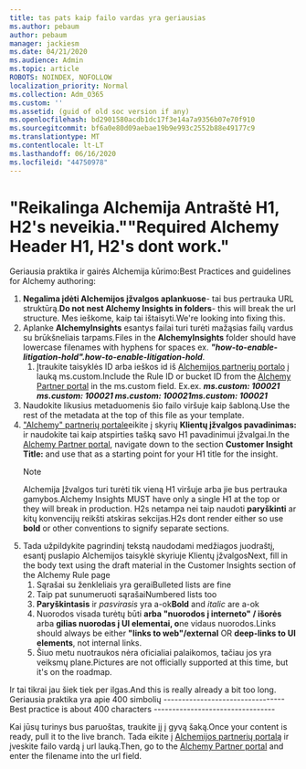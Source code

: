 ```yaml
---
title: tas pats kaip failo vardas yra geriausias
ms.author: pebaum
author: pebaum
manager: jackiesm
ms.date: 04/21/2020
ms.audience: Admin
ms.topic: article
ROBOTS: NOINDEX, NOFOLLOW
localization_priority: Normal
ms.collection: Adm_O365
ms.custom: ''
ms.assetid: (guid of old soc version if any)
ms.openlocfilehash: bd2901580acdb1dc17f3e14a7a9356b07e70f910
ms.sourcegitcommit: bf6a0e80d09aebae19b9e993c2552b88e49177c9
ms.translationtype: MT
ms.contentlocale: lt-LT
ms.lasthandoff: 06/16/2020
ms.locfileid: "44750978"
---
```

# <a name="required-alchemy-header-h1-h2s-dont-work"></a><span data-ttu-id="a76cb-102">"Reikalinga Alchemija Antraštė H1, H2's neveikia."</span><span class="sxs-lookup"><span data-stu-id="a76cb-102">"Required Alchemy Header H1, H2's dont work."</span></span>
<span data-ttu-id="a76cb-103">Geriausia praktika ir gairės Alchemija kūrimo:</span><span class="sxs-lookup"><span data-stu-id="a76cb-103">Best Practices and guidelines for Alchemy authoring:</span></span>

1. <span data-ttu-id="a76cb-104">**Negalima įdėti Alchemijos įžvalgos aplankuose**- tai bus pertrauka URL struktūrą.</span><span class="sxs-lookup"><span data-stu-id="a76cb-104">**Do not nest Alchemy Insights in folders**- this will break the url structure.</span></span> <span data-ttu-id="a76cb-105">Mes ieškome, kaip tai ištaisyti.</span><span class="sxs-lookup"><span data-stu-id="a76cb-105">We're looking into fixing this.</span></span>
1. <span data-ttu-id="a76cb-106">Aplanke **AlchemyInsights** esantys failai turi turėti mažąsias failų vardus su brūkšneliais tarpams.</span><span class="sxs-lookup"><span data-stu-id="a76cb-106">Files in the **AlchemyInsights** folder should have lowercase filenames with hyphens for spaces ex.</span></span> <span data-ttu-id="a76cb-107">***"how-to-enable-litigation-hold".***</span><span class="sxs-lookup"><span data-stu-id="a76cb-107">***how-to-enable-litigation-hold***.</span></span>
    1. <span data-ttu-id="a76cb-108">Įtraukite taisyklės ID arba ieškos id iš [Alchemijos partnerių portalo](https://alchemyportal.azurewebsites.net) į lauką ms.custom.</span><span class="sxs-lookup"><span data-stu-id="a76cb-108">Include the Rule ID or bucket ID from the [Alchemy Partner portal](https://alchemyportal.azurewebsites.net) in the ms.custom field.</span></span> <span data-ttu-id="a76cb-109">Ex.</span><span class="sxs-lookup"><span data-stu-id="a76cb-109">ex.</span></span> <span data-ttu-id="a76cb-110">***ms.custom: 100021 ms.custom: 100021 ms.custom: 100021***</span><span class="sxs-lookup"><span data-stu-id="a76cb-110">***ms.custom: 100021***</span></span>
1. <span data-ttu-id="a76cb-111">Naudokite likusius metaduomenis šio failo viršuje kaip šabloną.</span><span class="sxs-lookup"><span data-stu-id="a76cb-111">Use the rest of the metadata at the top of this file as your template.</span></span>
1. <span data-ttu-id="a76cb-112">["Alchemy" partnerių portale](https://alchemyportal.azurewebsites.net)eikite į skyrių **Klientų įžvalgos pavadinimas:** ir naudokite tai kaip atspirties tašką savo H1 pavadinimui įžvalgai.</span><span class="sxs-lookup"><span data-stu-id="a76cb-112">In the [Alchemy Partner portal](https://alchemyportal.azurewebsites.net), navigate down to the section **Customer Insight Title:** and use that as a starting point for your H1 title for the insight.</span></span> 
    > [!NOTE]
    > <span data-ttu-id="a76cb-113">Alchemija Įžvalgos turi turėti tik vieną H1 viršuje arba jie bus pertrauka gamybos.</span><span class="sxs-lookup"><span data-stu-id="a76cb-113">Alchemy Insights MUST have only a single H1 at the top or they will break in production.</span></span> <span data-ttu-id="a76cb-114">H2s netampa nei taip naudoti **paryškinti** ar kitų konvencijų reikšti atskiras sekcijas.</span><span class="sxs-lookup"><span data-stu-id="a76cb-114">H2s dont render either so use **bold** or other conventions to signify separate sections.</span></span>
1. <span data-ttu-id="a76cb-115">Tada užpildykite pagrindinį tekstą naudodami medžiagos juodraštį, esantį puslapio Alchemijos taisyklė skyriuje Klientų įžvalgos</span><span class="sxs-lookup"><span data-stu-id="a76cb-115">Next, fill in the body text using the draft material in the Customer Insights section of the Alchemy Rule page</span></span>
    1. <span data-ttu-id="a76cb-116">Sąrašai su ženkleliais yra gerai</span><span class="sxs-lookup"><span data-stu-id="a76cb-116">Bulleted lists are fine</span></span>
    1. <span data-ttu-id="a76cb-117">Taip pat sunumeruoti sąrašai</span><span class="sxs-lookup"><span data-stu-id="a76cb-117">Numbered lists too</span></span>
    1. <span data-ttu-id="a76cb-118">**Paryškintasis** ir *pasvirasis* yra a-ok</span><span class="sxs-lookup"><span data-stu-id="a76cb-118">**Bold** and *italic* are a-ok</span></span>
    1. <span data-ttu-id="a76cb-119">Nuorodos visada turėtų būti **arba "nuorodos į interneto" / išorės** arba **gilias nuorodas į UI elementai, o**ne vidaus nuorodos.</span><span class="sxs-lookup"><span data-stu-id="a76cb-119">Links should always be either **"links to web"/external** OR **deep-links to UI elements**, not internal links.</span></span>
    1. <span data-ttu-id="a76cb-120">Šiuo metu nuotraukos nėra oficialiai palaikomos, tačiau jos yra veiksmų plane.</span><span class="sxs-lookup"><span data-stu-id="a76cb-120">Pictures are not officially supported at this time, but it's on the roadmap.</span></span>

<span data-ttu-id="a76cb-121">Ir tai tikrai jau šiek tiek per ilgas.</span><span class="sxs-lookup"><span data-stu-id="a76cb-121">And this is really already a bit too long.</span></span> <span data-ttu-id="a76cb-122">Geriausia praktika yra apie 400 simbolių ---------------------------------</span><span class="sxs-lookup"><span data-stu-id="a76cb-122">Best practice is about 400 characters ---------------------------------</span></span>

<span data-ttu-id="a76cb-123">Kai jūsų turinys bus paruoštas, traukite jį į gyvą šaką.</span><span class="sxs-lookup"><span data-stu-id="a76cb-123">Once your content is ready, pull it to the live branch.</span></span> <span data-ttu-id="a76cb-124">Tada eikite į [Alchemijos partnerių portalą](https://alchemyportal.azurewebsites.net) ir įveskite failo vardą į url lauką.</span><span class="sxs-lookup"><span data-stu-id="a76cb-124">Then, go to the [Alchemy Partner portal](https://alchemyportal.azurewebsites.net) and enter the filename into the url field.</span></span> 